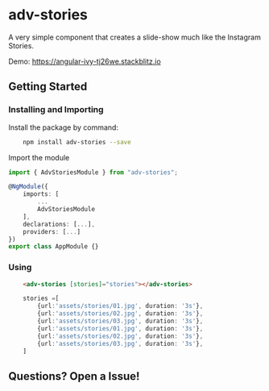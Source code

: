 # adv-stories

A very simple component that creates a slide-show much like the Instagram Stories.

Demo: https://angular-ivy-tj26we.stackblitz.io

## Getting Started

### Installing and Importing

Install the package by command:

```sh
    npm install adv-stories --save
```

Import the module

```ts
import { AdvStoriesModule } from "adv-stories";

@NgModule({
    imports: [
        ...
        AdvStoriesModule
    ],
    declarations: [...],
    providers: [...]
})
export class AppModule {}
```

### Using 

```html
    <adv-stories [stories]="stories"></adv-stories>
```

```ts
    stories =[
        {url:'assets/stories/01.jpg', duration: '3s'},
        {url:'assets/stories/02.jpg', duration: '3s'},
        {url:'assets/stories/03.jpg', duration: '3s'},
        {url:'assets/stories/01.jpg', duration: '3s'},
        {url:'assets/stories/02.jpg', duration: '3s'},
        {url:'assets/stories/03.jpg', duration: '3s'},
    ]
```

## Questions? Open a Issue!
